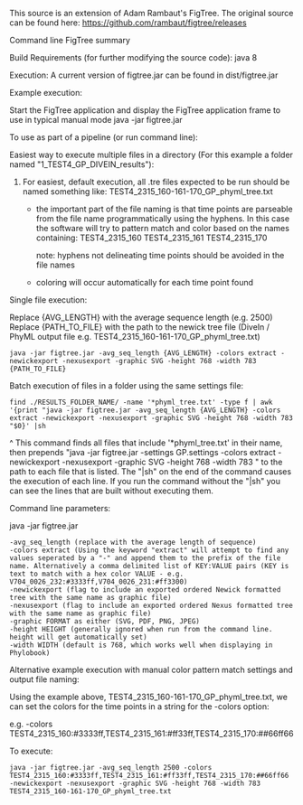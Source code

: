 This source is an extension of Adam Rambaut's FigTree.  The original source can be found here:
https://github.com/rambaut/figtree/releases


Command line FigTree summary

Build Requirements (for further modifying the source code):
java 8

Execution:
A current version of figtree.jar can be found in dist/figtree.jar

Example execution:

Start the FigTree application and display the FigTree application frame to use in typical manual mode
java -jar figtree.jar

To use as part of a pipeline (or run command line):

Easiest way to execute multiple files in a directory (For this example a folder named "1_TEST4_GP_DIVEIN_results"):

1. For easiest, default execution, all .tre files expected to be run should be named something like: TEST4_2315_160-161-170_GP_phyml_tree.txt
	- the important part of the file naming is that time points are parseable from the file name programmatically using the hyphens. In this case the software will try to pattern match and color based on the names containing:
		TEST4_2315_160
		TEST4_2315_161
		TEST4_2315_170
		
		note: hyphens not delineating time points should be avoided in the file names 
		
	- coloring will occur automatically for each time point found

Single file execution:

Replace {AVG_LENGTH} with the average sequence length (e.g. 2500)
Replace {PATH_TO_FILE} with the path to the newick tree file (DiveIn / PhyML output file e.g. TEST4_2315_160-161-170_GP_phyml_tree.txt)

`java -jar figtree.jar -avg_seq_length {AVG_LENGTH} -colors extract -newickexport -nexusexport -graphic SVG -height 768 -width 783 {PATH_TO_FILE}`


Batch execution of files in a folder using the same settings file:

`find ./RESULTS_FOLDER_NAME/ -name '*phyml_tree.txt' -type f | awk '{print "java -jar figtree.jar -avg_seq_length {AVG_LENGTH} -colors extract -newickexport -nexusexport -graphic SVG -height 768 -width 783 "$0}' |sh`

^ This command finds all files that include '*phyml_tree.txt' in their name, then prepends "java -jar figtree.jar -settings GP.settings -colors extract -newickexport -nexusexport -graphic SVG -height 768 -width 783 " to the path to each file that is listed.  The "|sh" on the end of the command causes the execution of each line.  If you run the command without the "|sh" you can see the lines that are built without executing them.


Command line parameters:

java -jar figtree.jar 

	-avg_seq_length (replace with the average length of sequence)
	-colors extract (Using the keyword "extract" will attempt to find any values seperated by a "-" and append them to the prefix of the file name. Alternatively a comma delimited list of KEY:VALUE pairs (KEY is text to match with a hex color VALUE - e.g. V704_0026_232:#3333ff,V704_0026_231:#ff3300)
	-newickexport (flag to include an exported ordered Newick formatted tree with the same name as graphic file)
	-nexusexport (flag to include an exported ordered Nexus formatted tree with the same name as graphic file)
	-graphic FORMAT as either (SVG, PDF, PNG, JPEG) 
	-height HEIGHT (generally ignored when run from the command line. height will get automatically set)
	-width WIDTH (default is 768, which works well when displaying in Phylobook)


Alternative example execution with manual color pattern match settings and output file naming:

Using the example above, TEST4_2315_160-161-170_GP_phyml_tree.txt, we can set the colors for the time points in a string for the -colors option:

e.g. -colors TEST4_2315_160:#3333ff,TEST4_2315_161:#ff33ff,TEST4_2315_170:##66ff66

To execute:

`java -jar figtree.jar -avg_seq_length 2500 -colors TEST4_2315_160:#3333ff,TEST4_2315_161:#ff33ff,TEST4_2315_170:##66ff66 -newickexport -nexusexport -graphic SVG -height 768 -width 783 TEST4_2315_160-161-170_GP_phyml_tree.txt`


